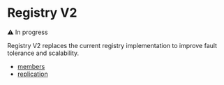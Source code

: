# Registry V2
:warning: In progress

Registry V2 replaces the current registry implementation to improve fault
tolerance and scalability.

* [members](./members.md)
* [replication](./replication.md)
